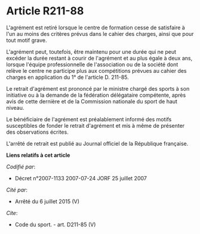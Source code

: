 # Article R211-88

L'agrément est retiré lorsque le centre de formation cesse de satisfaire à l'un au moins des critères prévus dans le cahier
des charges, ainsi que pour tout motif grave.

L'agrément peut, toutefois, être maintenu pour une durée qui ne peut excéder la durée restant à courir de l'agrément et au
plus égale à deux ans, lorsque l'équipe professionnelle de l'association ou de la société dont relève le centre ne participe
plus aux compétitions prévues au cahier des charges en application du 1° de l'article D. 211-85. 

Le retrait d'agrément est prononcé par le ministre chargé des sports à son initiative ou à la demande de la fédération
délégataire compétente, après avis de cette dernière et de la Commission nationale du sport de haut niveau. 

Le bénéficiaire de l'agrément est préalablement informé des motifs susceptibles de fonder le retrait d'agrément et mis à même
de présenter des observations écrites.

L'arrêté de retrait est publié au Journal officiel de la République française.

**Liens relatifs à cet article**

_Codifié par_:

  - Décret n°2007-1133 2007-07-24 JORF 25 juillet 2007

_Cité par_:

  - Arrêté du 6 juillet 2015 (V)

_Cite_:

  - Code du sport. - art. D211-85 (V)
